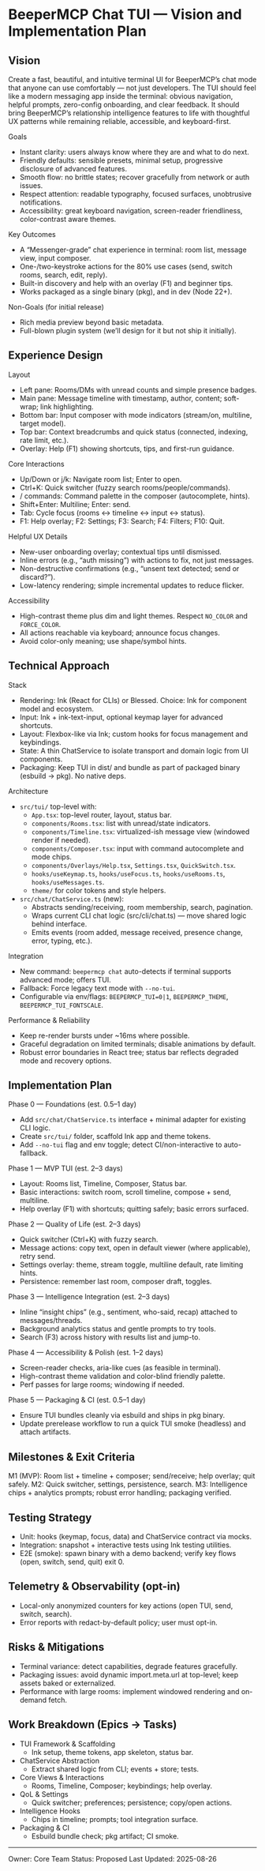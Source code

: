 # BeeperMCP Chat TUI — Vision and Implementation Plan

## Vision

Create a fast, beautiful, and intuitive terminal UI for BeeperMCP’s chat mode that anyone can use comfortably — not just developers. The TUI should feel like a modern messaging app inside the terminal: obvious navigation, helpful prompts, zero-config onboarding, and clear feedback. It should bring BeeperMCP’s relationship intelligence features to life with thoughtful UX patterns while remaining reliable, accessible, and keyboard-first.

Goals

- Instant clarity: users always know where they are and what to do next.
- Friendly defaults: sensible presets, minimal setup, progressive disclosure of advanced features.
- Smooth flow: no brittle states; recover gracefully from network or auth issues.
- Respect attention: readable typography, focused surfaces, unobtrusive notifications.
- Accessibility: great keyboard navigation, screen-reader friendliness, color-contrast aware themes.

Key Outcomes

- A “Messenger-grade” chat experience in terminal: room list, message view, input composer.
- One-/two-keystroke actions for the 80% use cases (send, switch rooms, search, edit, reply).
- Built-in discovery and help with an overlay (F1) and beginner tips.
- Works packaged as a single binary (pkg), and in dev (Node 22+).

Non-Goals (for initial release)

- Rich media preview beyond basic metadata.
- Full-blown plugin system (we’ll design for it but not ship it initially).

## Experience Design

Layout

- Left pane: Rooms/DMs with unread counts and simple presence badges.
- Main pane: Message timeline with timestamp, author, content; soft-wrap; link highlighting.
- Bottom bar: Input composer with mode indicators (stream/on, multiline, target model).
- Top bar: Context breadcrumbs and quick status (connected, indexing, rate limit, etc.).
- Overlay: Help (F1) showing shortcuts, tips, and first-run guidance.

Core Interactions

- Up/Down or j/k: Navigate room list; Enter to open.
- Ctrl+K: Quick switcher (fuzzy search rooms/people/commands).
- / commands: Command palette in the composer (autocomplete, hints).
- Shift+Enter: Multiline; Enter: send.
- Tab: Cycle focus (rooms ↔ timeline ↔ input ↔ status).
- F1: Help overlay; F2: Settings; F3: Search; F4: Filters; F10: Quit.

Helpful UX Details

- New-user onboarding overlay; contextual tips until dismissed.
- Inline errors (e.g., “auth missing”) with actions to fix, not just messages.
- Non-destructive confirmations (e.g., “unsent text detected; send or discard?”).
- Low-latency rendering; simple incremental updates to reduce flicker.

Accessibility

- High-contrast theme plus dim and light themes. Respect `NO_COLOR` and `FORCE_COLOR`.
- All actions reachable via keyboard; announce focus changes.
- Avoid color-only meaning; use shape/symbol hints.

## Technical Approach

Stack

- Rendering: Ink (React for CLIs) or Blessed. Choice: Ink for component model and ecosystem.
- Input: Ink + ink-text-input, optional keymap layer for advanced shortcuts.
- Layout: Flexbox-like via Ink; custom hooks for focus management and keybindings.
- State: A thin ChatService to isolate transport and domain logic from UI components.
- Packaging: Keep TUI in dist/ and bundle as part of packaged binary (esbuild → pkg). No native deps.

Architecture

- `src/tui/` top-level with:
  - `App.tsx`: top-level router, layout, status bar.
  - `components/Rooms.tsx`: list with unread/state indicators.
  - `components/Timeline.tsx`: virtualized-ish message view (windowed render if needed).
  - `components/Composer.tsx`: input with command autocomplete and mode chips.
  - `components/Overlays/Help.tsx`, `Settings.tsx`, `QuickSwitch.tsx`.
  - `hooks/useKeymap.ts`, `hooks/useFocus.ts`, `hooks/useRooms.ts`, `hooks/useMessages.ts`.
  - `theme/` for color tokens and style helpers.
- `src/chat/ChatService.ts` (new):
  - Abstracts sending/receiving, room membership, search, pagination.
  - Wraps current CLI chat logic (src/cli/chat.ts) — move shared logic behind interface.
  - Emits events (room added, message received, presence change, error, typing, etc.).

Integration

- New command: `beepermcp chat` auto-detects if terminal supports advanced mode; offers TUI.
- Fallback: Force legacy text mode with `--no-tui`.
- Configurable via env/flags: `BEEPERMCP_TUI=0|1`, `BEEPERMCP_THEME`, `BEEPERMCP_TUI_FONTSCALE`.

Performance & Reliability

- Keep re-render bursts under ~16ms where possible.
- Graceful degradation on limited terminals; disable animations by default.
- Robust error boundaries in React tree; status bar reflects degraded mode and recovery options.

## Implementation Plan

Phase 0 — Foundations (est. 0.5–1 day)

- Add `src/chat/ChatService.ts` interface + minimal adapter for existing CLI logic.
- Create `src/tui/` folder, scaffold Ink app and theme tokens.
- Add `--no-tui` flag and env toggle; detect CI/non-interactive to auto-fallback.

Phase 1 — MVP TUI (est. 2–3 days)

- Layout: Rooms list, Timeline, Composer, Status bar.
- Basic interactions: switch room, scroll timeline, compose + send, multiline.
- Help overlay (F1) with shortcuts; quitting safely; basic errors surfaced.

Phase 2 — Quality of Life (est. 2–3 days)

- Quick switcher (Ctrl+K) with fuzzy search.
- Message actions: copy text, open in default viewer (where applicable), retry send.
- Settings overlay: theme, stream toggle, multiline default, rate limiting hints.
- Persistence: remember last room, composer draft, toggles.

Phase 3 — Intelligence Integration (est. 2–3 days)

- Inline “insight chips” (e.g., sentiment, who-said, recap) attached to messages/threads.
- Background analytics status and gentle prompts to try tools.
- Search (F3) across history with results list and jump-to.

Phase 4 — Accessibility & Polish (est. 1–2 days)

- Screen-reader checks, aria-like cues (as feasible in terminal).
- High-contrast theme validation and color-blind friendly palette.
- Perf passes for large rooms; windowing if needed.

Phase 5 — Packaging & CI (est. 0.5–1 day)

- Ensure TUI bundles cleanly via esbuild and ships in pkg binary.
- Update prerelease workflow to run a quick TUI smoke (headless) and attach artifacts.

## Milestones & Exit Criteria

M1 (MVP): Room list + timeline + composer; send/receive; help overlay; quit safely.
M2: Quick switcher, settings, persistence, search.
M3: Intelligence chips + analytics prompts; robust error handling; packaging verified.

## Testing Strategy

- Unit: hooks (keymap, focus, data) and ChatService contract via mocks.
- Integration: snapshot + interactive tests using Ink testing utilities.
- E2E (smoke): spawn binary with a demo backend; verify key flows (open, switch, send, quit) exit 0.

## Telemetry & Observability (opt-in)

- Local-only anonymized counters for key actions (open TUI, send, switch, search).
- Error reports with redact-by-default policy; user must opt-in.

## Risks & Mitigations

- Terminal variance: detect capabilities, degrade features gracefully.
- Packaging issues: avoid dynamic import.meta.url at top-level; keep assets baked or externalized.
- Performance with large rooms: implement windowed rendering and on-demand fetch.

## Work Breakdown (Epics → Tasks)

- TUI Framework & Scaffolding
  - Ink setup, theme tokens, app skeleton, status bar.
- ChatService Abstraction
  - Extract shared logic from CLI; events + store; tests.
- Core Views & Interactions
  - Rooms, Timeline, Composer; keybindings; help overlay.
- QoL & Settings
  - Quick switcher; preferences; persistence; copy/open actions.
- Intelligence Hooks
  - Chips in timeline; prompts; tool integration surface.
- Packaging & CI
  - Esbuild bundle check; pkg artifact; CI smoke.

---

Owner: Core Team
Status: Proposed
Last Updated: 2025-08-26
